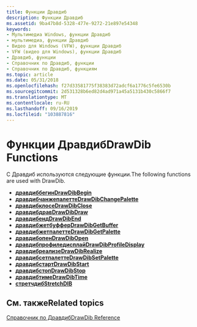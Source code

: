 ```yaml
---
title: Функции Дравдиб
description: Функции Дравдиб
ms.assetid: 9ba47b8d-5328-477e-9272-21e897e54348
keywords:
- Мультимедиа Windows, функции Дравдиб
- мультимедиа, функции Дравдиб
- Видео для Windows (VFW), функции Дравдиб
- VFW (видео для Windows), функции Дравдиб
- Дравдиб, функции
- Справочник по Дравдиб, функции
- Справочник по Дравдиб, функциям
ms.topic: article
ms.date: 05/31/2018
ms.openlocfilehash: f27d33581775f38383d72adcf6a1776c5fe6530b
ms.sourcegitcommit: 2d531328b6ed82d4ad971a45a5131b430c5866f7
ms.translationtype: MT
ms.contentlocale: ru-RU
ms.lasthandoff: 09/16/2019
ms.locfileid: "103887816"
---
```

# <a name="drawdib-functions"></a><span data-ttu-id="463c1-110">Функции Дравдиб</span><span class="sxs-lookup"><span data-stu-id="463c1-110">DrawDib Functions</span></span>

<span data-ttu-id="463c1-111">С Дравдиб используются следующие функции.</span><span class="sxs-lookup"><span data-stu-id="463c1-111">The following functions are used with DrawDib.</span></span>

-   [<span data-ttu-id="463c1-112">**дравдиббегин**</span><span class="sxs-lookup"><span data-stu-id="463c1-112">**DrawDibBegin**</span></span>](/windows/desktop/api/Vfw/nf-vfw-drawdibbegin)
-   [<span data-ttu-id="463c1-113">**дравдибчанжепалетте**</span><span class="sxs-lookup"><span data-stu-id="463c1-113">**DrawDibChangePalette**</span></span>](/windows/desktop/api/Vfw/nf-vfw-drawdibchangepalette)
-   [<span data-ttu-id="463c1-114">**дравдибклосе**</span><span class="sxs-lookup"><span data-stu-id="463c1-114">**DrawDibClose**</span></span>](/windows/desktop/api/Vfw/nf-vfw-drawdibclose)
-   [<span data-ttu-id="463c1-115">**дравдибдрав**</span><span class="sxs-lookup"><span data-stu-id="463c1-115">**DrawDibDraw**</span></span>](/windows/desktop/api/Vfw/nf-vfw-drawdibdraw)
-   [<span data-ttu-id="463c1-116">**дравдибенд**</span><span class="sxs-lookup"><span data-stu-id="463c1-116">**DrawDibEnd**</span></span>](/windows/desktop/api/Vfw/nf-vfw-drawdibend)
-   [<span data-ttu-id="463c1-117">**дравдибжетбуффер**</span><span class="sxs-lookup"><span data-stu-id="463c1-117">**DrawDibGetBuffer**</span></span>](/windows/desktop/api/Vfw/nf-vfw-drawdibgetbuffer)
-   [<span data-ttu-id="463c1-118">**дравдибжетпалетте**</span><span class="sxs-lookup"><span data-stu-id="463c1-118">**DrawDibGetPalette**</span></span>](/windows/desktop/api/Vfw/nf-vfw-drawdibgetpalette)
-   [<span data-ttu-id="463c1-119">**дравдибопен**</span><span class="sxs-lookup"><span data-stu-id="463c1-119">**DrawDibOpen**</span></span>](/windows/desktop/api/Vfw/nf-vfw-drawdibopen)
-   [<span data-ttu-id="463c1-120">**дравдибпрофиледисплай**</span><span class="sxs-lookup"><span data-stu-id="463c1-120">**DrawDibProfileDisplay**</span></span>](/windows/desktop/api/Vfw/nf-vfw-drawdibprofiledisplay)
-   [<span data-ttu-id="463c1-121">**дравдибреализе**</span><span class="sxs-lookup"><span data-stu-id="463c1-121">**DrawDibRealize**</span></span>](/windows/desktop/api/Vfw/nf-vfw-drawdibrealize)
-   [<span data-ttu-id="463c1-122">**дравдибсетпалетте**</span><span class="sxs-lookup"><span data-stu-id="463c1-122">**DrawDibSetPalette**</span></span>](/windows/desktop/api/Vfw/nf-vfw-drawdibsetpalette)
-   [<span data-ttu-id="463c1-123">**дравдибстарт**</span><span class="sxs-lookup"><span data-stu-id="463c1-123">**DrawDibStart**</span></span>](/windows/desktop/api/Vfw/nf-vfw-drawdibstart)
-   [<span data-ttu-id="463c1-124">**дравдибстоп**</span><span class="sxs-lookup"><span data-stu-id="463c1-124">**DrawDibStop**</span></span>](/windows/desktop/api/Vfw/nf-vfw-drawdibstop)
-   [<span data-ttu-id="463c1-125">**дравдибтиме**</span><span class="sxs-lookup"><span data-stu-id="463c1-125">**DrawDibTime**</span></span>](/windows/desktop/api/Vfw/nf-vfw-drawdibtime)
-   [<span data-ttu-id="463c1-126">**стретчдиб**</span><span class="sxs-lookup"><span data-stu-id="463c1-126">**StretchDIB**</span></span>](/windows/desktop/api/Vfw/nf-vfw-stretchdib)

## <a name="related-topics"></a><span data-ttu-id="463c1-127">См. также</span><span class="sxs-lookup"><span data-stu-id="463c1-127">Related topics</span></span>

<dl> <dt>

[<span data-ttu-id="463c1-128">Справочник по Дравдиб</span><span class="sxs-lookup"><span data-stu-id="463c1-128">DrawDib Reference</span></span>](drawdib-reference.md)
</dt> </dl>

 

 




